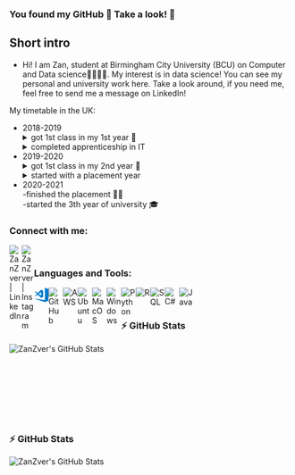 ### You found my GitHub 🚀 Take a look! 🔎

## Short intro

- Hi! I am Zan, student at Birmingham City University (BCU) on Computer and Data science🧑‍💻🧑‍🔬. My interest is in data science! You can see my personal and university work here. Take a look around, if you need me, feel free to send me a message on LinkedIn! 

My timetable in the UK:
- 2018-2019<br />
    <details>
        <summary> got 1st class in my 1st year 📗 </summary>
            Taken courses: <br />
            - Computer Programming <br />
                |-> Python/coding fundamentals <br />
            - Computer Systems <br />
                |-> Linux, Raspberry Pi, Arduino setups <br />
            - Website Design and Development <br />
                |-> HTML and CSS development <br />
            - Data Structures and Algorithms <br />
                |-> algorithm thinking and development with Python <br />
            - Network Fundamentals <br />
                |-> basic networking with Cisco gear <br />
            - Innovation Project <br />
                |-> came up with project for face recognition and fingerprint detection
    </details>
    <details>
        <summary> completed apprenticeship in IT </summary>
            This apprenticeship was in Wing Yip and I was IT support. My responsibilities were simple as, setting / troubleshooting employee computers, testing new hardware and network analysis.
    </details>
- 2019-2020<br />
    <details>
        <summary> got 1st class in my 2nd year 📘 </summary>
            Taken courses: <br />
            - Object Oriented Programming <br />
                +:[tab][space] |-> object programming with Java <br />
            - Introduction to Data Science <br />
                |-> introduction to data science steps and R <br />
            - Database and Web Application Development <br />
                |-> developing PHP webpage with MySQL backend <br />
            - Discrete Mathematics and Declarative Programming <br />
                |-> combining math to coding with F# <br />
            - Data Visualization <br />
                |-> displaying and manipulating data with R <br />
            - Software Design <br />
                |-> basic software design steps
    </details>
    <details>
        <summary> started with a placement year </summary>
            Blueberry Consult has offered me an early placement start so I have taken it. In the placement, I have been using the fallowing technologies on the placement: <br /> 
            - AWS <br />
                |-> creating and maintaining EC2 servers, automating buckets with Python <br />
            - Zabbix / GrayLog / Grafana <br />
                |-> logging and monitoring servers <br />
            - SQL Server / MySQL <br />
                |-> automating and anonymising data <br />
            - PfSense / Ruckus switches <br />
                |-> maintaining existing network and creating new one <br />
            - Git <br />
                |-> for code publishing <br />
            - Python <br />
                |-> scripting automation tasks <br />
            - Microsft O365 <br />
                |-> creating new users, integrating new VPN with Office sign in <br />
            - Wiki <br />
                |-> creating articles/guides on how I have done something 
    </details>
- 2020-2021<br />
    -finished the placement 🧑‍💼<br /> 
    -started the 3th year of university 🎓<br /> 

### Connect with me:
[<img align="left" alt="ZanZver | LinkedIn" width="22px" src="https://pics.freeicons.io/uploads/icons/png/16090541531530099327-512.png" />][linkedin]
[<img align="left" alt="ZanZver | Instagram" width="22px" src="https://pics.freeicons.io/uploads/icons/png/6590558241561032669-512.png" />][instagram]

<br />

### Languages and Tools:
<img align="left" alt="Visual Studio Code" width="26px" src="https://raw.githubusercontent.com/github/explore/80688e429a7d4ef2fca1e82350fe8e3517d3494d/topics/visual-studio-code/visual-studio-code.png" />
<img align="left" alt="GitHub" width="26px" src="https://pics.freeicons.io/uploads/icons/png/13702699181561032680-512.png" />
<img align="left" alt="AWS" width="26px" src="https://cdn.icon-icons.com/icons2/2407/PNG/512/aws_icon_146074.png" />
<img align="left" alt="Ubuntu" width="26px" src="https://pics.freeicons.io/uploads/icons/png/7781217021556105338-512.png" />
<img align="left" alt="MacOS" width="26px" src="https://cdn.icon-icons.com/icons2/195/PNG/256/OS_Apple_23519.png" />
<img align="left" alt="Windows" width="26px" src="https://cdn.icon-icons.com/icons2/729/PNG/512/windows_icon-icons.com_62712.png" />
<img align="left" alt="Python" width="26px" src="https://pics.freeicons.io/uploads/icons/png/12785093741551942290-512.png" />
<img align="left" alt="R" width="26px" src="https://pics.freeicons.io/uploads/icons/png/7307783011551942296-512.png" />
<img align="left" alt="SQL" width="26px" src="https://pics.freeicons.io/uploads/icons/png/4962338431536834823-512.png" />
<img align="left" alt="C#" width="26px" src="https://cdn.icon-icons.com/icons2/2415/PNG/512/csharp_plain_logo_icon_146577.png" />
<img align="left" alt="Java" width="26px" src="https://cdn.icon-icons.com/icons2/2415/PNG/512/java_original_wordmark_logo_icon_146459.png" />
<br />
<br />



### :zap: GitHub Stats
<img align="left" alt="ZanZver's GitHub Stats" src="https://github-readme-stats.vercel.app/api?username=ZanZver&show_icons=true&theme=nightowl"/>

<br />
<br />
<br />
<br />
<br />
<br />
<br />
<br />

### :zap: GitHub Stats
<img align="left" alt="ZanZver's GitHub Stats" src="https://github-readme-stats.vercel.app/api/top-langs/?username=ZanZver&theme=nightowl"/>


[instagram]: https://www.instagram.com/zan_the_zver/
[linkedin]: https://www.linkedin.com/in/zan-zver/

